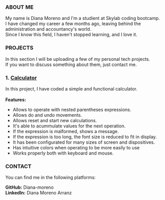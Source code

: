 ### ABOUT ME
My name is Diana Moreno and I'm a studient at Skylab coding bootcamp.<br>
I have changed my career a few months ago, leaving behind the administration and accountancy's world.<br>
Since I know this field, I haven't stopped learning, and I love it.<br>


### PROJECTS
In this section I will be uploading a few of my personal tech projects.<br> 
If you want to discuss something about them, just contact me.

### 1. [Calculator](https://diana-moreno.github.io/calculator/)

In this project, I have coded a simple and functional calculator.<br><br>
**Features:**
- Allows to operate with nested parentheses expressions.
- Allows do and undo movements.
- Allows reset and start new calculations.
- It's able to acummulate values for the next operation.
- If the expression is malformed, shows a message.
- If the expression is too long, the font size is reduced to fit in display.
- It has been configurated for many sizes of screen and dispositives.
- Has intuitive colors when operating to be more easily to use
- Works properly both with keyboard and mouse.


### CONTACT
You can find me in the following platforms:<br>

**GitHub:** Diana-moreno<br>
**LinkedIn:** Diana Moreno Arranz
